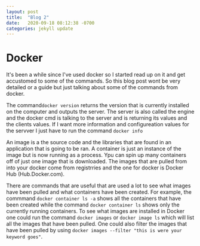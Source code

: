 ```yaml
---
layout: post
title:  "Blog 2"
date:   2020-09-18 08:12:38 -0700
categories: jekyll update
---
```


<h1>Docker</h1>
<p>
It's been a while since I've used docker so I started read up on it and get accustomed to some of the commands. So this blog post wont be very detailed or a guide but just talking about some of the commands from docker.
</p>
<p>The command<code>docker version</code> returns the version that is currently installed on the computer and outputs the server. The server is also called the engine and the docker cmd is talking to the server and is returning its values and the clients values. If I want more information and configureation values for the servver I just have to run the command <code>docker info</code></p>

<p>An image is a the source code and the libraries that are found in an application that is going to be ran. A container is just an instance of the image but is now running as a process. Ypu can spin up many containers off of just one image that is downloaded. The images that are pulled from into your docker come from registrries and the one for docker is Docker Hub (Hub.Docker.com).
</p>
<p>There are commands that are useful that are used a lot to see what images have been pulled and what containers have been created. For example, the commmand <code>docker container ls -a</code> shows all the containers that have been created while the command <code>docker container ls</code> shows only the currently running containers. To see what images are installed in Docker one  could run the command <code>docker images</code> or <code>docker image ls</code> which will list all the images that have been pulled. One could also filter the images that have been pulled by using <code>docker images --filter "this is were your keyword goes"</code>.
